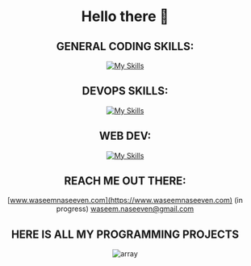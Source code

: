 <div align="center">

# Hello there 👋

## GENERAL CODING SKILLS:

[![My Skills](https://skillicons.dev/icons?i=bash,c,cpp,py,rust)](https://skillicons.dev)

## DEVOPS SKILLS:

[![My Skills](https://skillicons.dev/icons?i=aws,docker,kubernetes,postgres,ansible,terraform,gitlab)](https://skillicons.dev)

## WEB DEV:

[![My Skills](https://skillicons.dev/icons?i=vite,react,bootstrap,nodejs,nestjs,prisma)](https://skillicons.dev)

## REACH ME OUT THERE: 

[www.waseemnaseeven.com](https://www.waseemnaseeven.com) (in progress)
waseem.naseeven@gmail.com

## HERE IS ALL MY PROGRAMMING PROJECTS 

![array](https://media.tenor.com/L5Hp9bolcaAAAAAi/habbo-habbohotel.gif)

</div>
